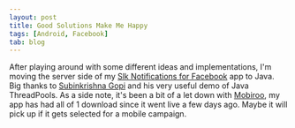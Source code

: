 ```yaml
---
layout: post
title: Good Solutions Make Me Happy
tags: [Android, Facebook]
tab: blog
---
```

After playing around with some different ideas and implementations, I'm moving the server side of my
[Slk Notifications for Facebook](https://play.google.com/store/apps/details?id=com.lukekorth.facebookNotifications)
app to Java. Big thanks to [Subinkrishna Gopi](http://javabeanz.wordpress.com/2010/02/19/threadpoolexecutor-basics/)
and his very useful demo of Java ThreadPools. As a side note, it's been a bit of a let down with
[Mobiroo](http://www.mobiroo.com/), my app has had all of 1 download since it went live a few days ago.
Maybe it will pick up if it gets selected for a mobile campaign.
